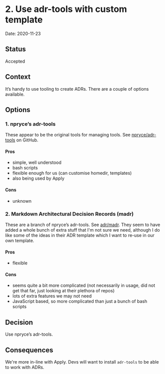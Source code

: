 # 2. Use adr-tools with custom template

Date: 2020-11-23

## Status

Accepted

## Context

It’s handy to use tooling to create ADRs. There are a couple of options available.

## Options

### 1. npryce’s adr-tools

These appear to be the original tools for managing tools. See
[npryce/adr-tools](https://github.com/npryce/adr-tools) on GitHub.

#### Pros

- simple, well understood
- bash scripts
- flexible enough for us (can customise homedir, templates)
- also being used by Apply

#### Cons

- unknown

### 2. Markdown Architectural Decision Records (madr)

These are a branch of npryce’s adr-tools. See
[adr/madr](https://github.com/adr/madr). They seem to have added a whole bunch
of extra stuff that I'm not sure we need, although I do like some of the ideas
in their ADR template which I want to re-use in our own template.

#### Pros

- flexible

#### Cons

- seems quite a bit more complicated (not necessarily in usage, did not get that
  far, just looking at their plethora of repos)
- lots of extra features we may not need
- JavaScript based, so more complicated than just a bunch of bash scripts

## Decision

Use npryce’s adr-tools.

## Consequences

We're more in-line with Apply. Devs will want to install `adr-tools` to be able
to work with ADRs.
